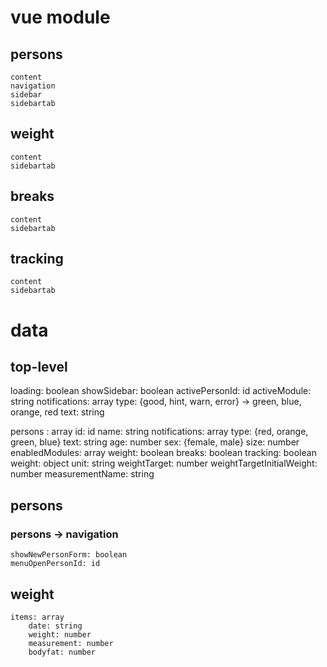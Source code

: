 # vue module

## persons
	content
	navigation
	sidebar
	sidebartab

## weight
	content
	sidebartab

## breaks
	content
	sidebartab

## tracking
	content
	sidebartab


# data

## top-level

loading: boolean
showSidebar: boolean
activePersonId: id
activeModule: string
notifications: array
	type: {good, hint, warn, error} -> green, blue, orange, red
	text: string

persons
	: array
		id: id
		name: string
		notifications: array
			type: {red, orange, green, blue}
			text: string
		age: number
		sex: {female, male}
		size: number
		enabledModules: array
			weight: boolean
			breaks: boolean
			tracking: boolean
		weight: object
			unit: string
			weightTarget: number
			weightTargetInitialWeight: number
			measurementName: string

## persons

### persons -> navigation
	showNewPersonForm: boolean
	menuOpenPersonId: id

## weight
	items: array
		date: string
		weight: number
		measurement: number
		bodyfat: number